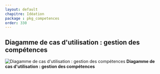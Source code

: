 ```yaml
---
layout: default
chapitre: Idéation
package : pkg_competences
order: 330
---
```


## Diagamme de cas d'utilisation : gestion des compétences

![Diagamme de cas d'utilisation : gestion des compétences](/prototype/diagrammes/pkg_competences/uses_cases-pkg_technologies/pkg_competences.svg)
**Diagamme de cas d'utilisation : gestion des compétences**
